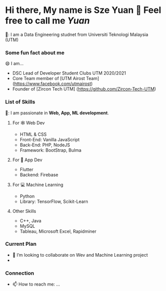# Hi there, My name is **Sze Yuan** 👋 Feel free to call me *Yuan*
🔭: I am a Data Engineering studnet from Universiti Teknologi Malaysia (UTM)


### Some fun fact about me
:smile: I am... 
- DSC Lead of Developer Student Clubs UTM 2020/2021
- Core Team member of [UTM Airost Team] (https://www.facebook.com/utmairost)
- Founder of [Zircon Tech UTM] (https://github.com/Zircon-Tech-UTM)




### List of Skills
🌱: I am passionate in **Web, App, ML development**.

1. For :spider_web: Web Dev 
   - HTML & CSS
   - Front-End: Vanilla JavaScript
   - Back-End: PHP, NodeJS
   - Framework: BootStrap, Bulma

2. For :iphone: App Dev 
   - Flutter
   - Backend: Firebase

3. For :computer: Machine Learning 
   - Python
   - Library: TensorFlow, Scikit-Learn

4. Other Skills
   - C++, Java
   - MySQL
   - Tableau, Microsoft Excel, Rapidminer


### Current Plan
- 👯 I’m looking to collaborate on Wev and Machine Learning project
- 

### Connection
- 📫 How to reach me: ...


